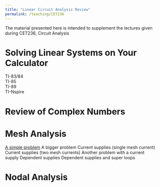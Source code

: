 ```yaml
---
title: "Linear Circuit Analysis Review"
permalink: /teaching/CET236
---
```


The material presented here is intended to supplement the lectures given during CET236, Circuit Analysis

Solving Linear Systems on Your Calculator
======
TI-83/84  
TI-85  
TI-89  
TI-Nspire  

Review of Complex Numbers
======

Mesh Analysis
======
[A simple problem](https://youtu.be/LWty4g2ojBc)
A bigger problem
Current supplies (single mesh current)
Current supplies (two mesh currents)
Another problem with a current supply
Dependent supplies
Dependent supplies and super loops 

Nodal Analysis
======

